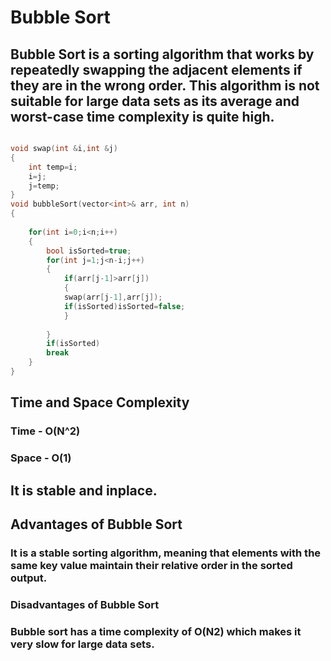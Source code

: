 
# Bubble Sort 

## Bubble Sort is a sorting algorithm that works by repeatedly swapping the adjacent elements if they are in the wrong order. This algorithm is not suitable for large data sets as its average and worst-case time complexity is quite high.
```C++

void swap(int &i,int &j)
{
    int temp=i;
    i=j;
    j=temp;
}
void bubbleSort(vector<int>& arr, int n)
{   
    
    for(int i=0;i<n;i++)
    {   
        bool isSorted=true;
        for(int j=1;j<n-i;j++)
        {
            if(arr[j-1]>arr[j])
            {
            swap(arr[j-1],arr[j]);
            if(isSorted)isSorted=false;
            }
            
        }
        if(isSorted)
        break
    }
}

```
## Time and Space Complexity
### Time - O(N^2)
### Space - O(1)

## It is stable and inplace.

## Advantages of Bubble Sort
### It is a stable sorting algorithm, meaning that elements with the same key value maintain their relative order in the sorted output.

### Disadvantages of Bubble Sort


### Bubble sort has a time complexity of O(N2) which makes it very slow for large data sets.